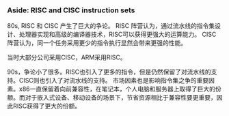 ### Aside: RISC and CISC instruction sets

80s, RISC 和 CISC 产生了巨大的争论。 
RISC 阵营认为，通过流水线的指令集设计、处理器实现和高级的编译器技术，RISC可以获得更强大的运算能力。
CISC 阵营认为，同一个任务采用更少的指令执行显然会带来更强的性能。

当时大部分公司采用CISC，ARM采用RISC。

90s，争论小了很多。RISC也引入了更多的指令，但是仍然保留了对流水线的支持。CISC则也引入了对流水线的支持。
市场因素也是影响指令集之争的重要因素。x86一直保留着向前兼容性，在笔记本，个人电脑和服务器上取得了巨大的份额。而对于嵌入式设备、移动设备的场景下，节省资源相比于兼容性要更重要，因此RISC获得了更大的份额。




